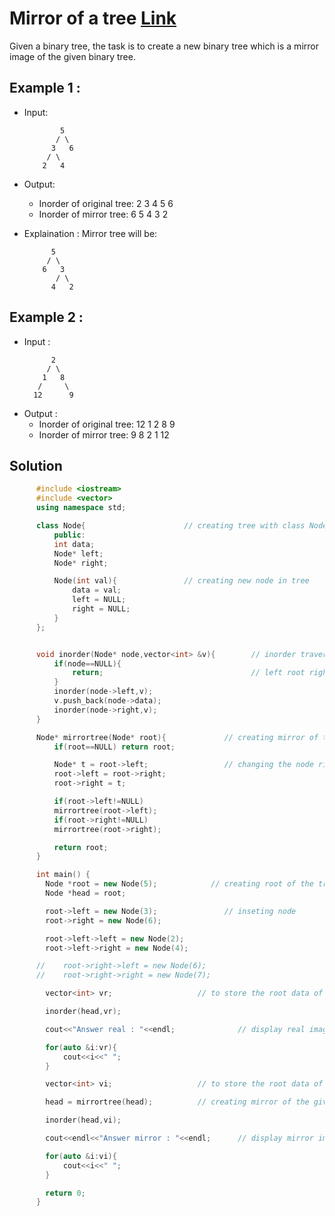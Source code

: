 # Mirror of a tree [Link](https://www.geeksforgeeks.org/create-a-mirror-tree-from-the-given-binary-tree/)

Given a binary tree, the task is to create a new binary tree which is a mirror image of the given binary tree.

## Example 1 :

- Input:
   ```
           5
          / \
         3   6
        / \
       2   4
   ```
- Output:
  - Inorder of original tree: 2 3 4 5 6 
  - Inorder of mirror tree: 6 5 4 3 2

- Explaination : Mirror tree will be:
  ```
        5
       / \
      6   3
         / \
        4   2
  ```

## Example 2 :

- Input :
  ```
        2
       / \
      1   8
     /     \
    12      9
  ```
- Output :
  - Inorder of original tree: 12 1 2 8 9 
  - Inorder of mirror tree: 9 8 2 1 12


## Solution

```C++
      #include <iostream>
      #include <vector>
      using namespace std;

      class Node{                      // creating tree with class Node
          public:
          int data;
          Node* left;
          Node* right;

          Node(int val){               // creating new node in tree 
              data = val;
              left = NULL;
              right = NULL;
          }
      };


      void inorder(Node* node,vector<int> &v){        // inorder traversal of the tree 
          if(node==NULL){
              return;                                 // left root right
          }
          inorder(node->left,v);
          v.push_back(node->data);
          inorder(node->right,v);
      }

      Node* mirrortree(Node* root){             // creating mirror of the tree
          if(root==NULL) return root;

          Node* t = root->left;                 // changing the node right to left and left to right
          root->left = root->right;
          root->right = t;

          if(root->left!=NULL)
          mirrortree(root->left);
          if(root->right!=NULL)
          mirrortree(root->right);

          return root;
      }

      int main() {
        Node *root = new Node(5);            // creating root of the tree
        Node *head = root;

        root->left = new Node(3);               // inseting node
        root->right = new Node(6);        

        root->left->left = new Node(2);
        root->left->right = new Node(4);

      // 	root->right->left = new Node(6);
      // 	root->right->right = new Node(7);

        vector<int> vr;                   // to store the root data of the tree nodes in inorder manner

        inorder(head,vr);

        cout<<"Answer real : "<<endl;              // display real image of the tree in inorder traversal

        for(auto &i:vr){
            cout<<i<<" ";
        }

        vector<int> vi;                   // to store the root data of the tree nodes in inorder manner

        head = mirrortree(head);          // creating mirror of the given tree 

        inorder(head,vi);

        cout<<endl<<"Answer mirror : "<<endl;      // display mirror image of the tree in inorder traversal

        for(auto &i:vi){
            cout<<i<<" ";
        }

        return 0;
      }

```
